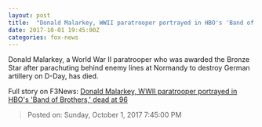 ```yaml
---
layout: post
title:  "Donald Malarkey, WWII paratrooper portrayed in HBO's 'Band of Brothers,' dead at 96"
date: 2017-10-01 19:45:00Z
categories: fox-news
---
```


Donald Malarkey, a World War II paratrooper who was awarded the Bronze Star after parachuting behind enemy lines at Normandy to destroy German artillery on D-Day, has died.


Full story on F3News: [Donald Malarkey, WWII paratrooper portrayed in HBO's 'Band of Brothers,' dead at 96](http://www.f3nws.com/n/yYAnzD)

> Posted on: Sunday, October 1, 2017 7:45:00 PM
